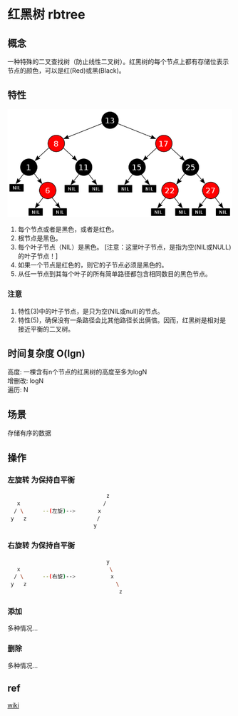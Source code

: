 # 红黑树 rbtree

## 概念

一种特殊的二叉查找树（防止线性二叉树）。红黑树的每个节点上都有存储位表示节点的颜色，可以是红(Red)或黑(Black)。

## 特性

![img](res/rbtree.png)

1. 每个节点或者是黑色，或者是红色。
2. 根节点是黑色。
3. 每个叶子节点（NIL）是黑色。 [注意：这里叶子节点，是指为空(NIL或NULL)的叶子节点！]
4. 如果一个节点是红色的，则它的子节点必须是黑色的。
5. 从任一节点到其每个叶子的所有简单路径都包含相同数目的黑色节点。

### 注意

1. 特性(3)中的叶子节点，是只为空(NIL或null)的节点。
2. 特性(5)，确保没有一条路径会比其他路径长出俩倍。因而，红黑树是相对是接近平衡的二叉树。

## 时间复杂度 O(lgn)

高度: 一棵含有n个节点的红黑树的高度至多为logN  
增删改: logN  
遍历: N  

## 场景

存储有序的数据

## 操作

### 左旋转 为保持自平衡

```bash
                               z
   x                          /
  / \      --(左旋)-->       x
 y   z                      /
                           y
```

### 右旋转 为保持自平衡

```bash
                               y
   x                            \
  / \      --(右旋)-->           x
 y   z                            \
                                   z
```

### 添加

多种情况...

### 删除

多种情况...

## ref

[wiki](https://zh.wikipedia.org/wiki/%E7%BA%A2%E9%BB%91%E6%A0%91)
